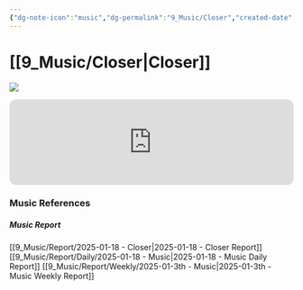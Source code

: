 ```yaml
---
{"dg-note-icon":"music","dg-permalink":"9_Music/Closer","created-date":"2025-01-18 5:09:50 pm","date":"2025-01-18","type":"music","tags":["music"],"aliases":null,"title":"Closer","music-url":"https://open.spotify.com/track/7BKLCZ1jbUBVqRi2FVlTVw","album":"Closer","album-release-date":"2016-07-29","album-url":"https://open.spotify.com/album/0rSLgV8p5FzfnqlEk4GzxE","cover":"![Closer](https://i.scdn.co/image/ab67616d00001e02495ce6da9aeb159e94eaa453)","cover-url":"https://i.scdn.co/image/ab67616d00001e02495ce6da9aeb159e94eaa453","artists":"The Chainsmokers, Halsey","added-at":"Sat Jan 18 2025 - 오후 5:09:52","rating":"⭐⭐⭐⭐⭐⭐⭐⭐⭐","dg-publish":true,"permalink":"/9_Music/Closer/","dgPassFrontmatter":true,"noteIcon":"music"}
---
```


# [[9_Music/Closer\|Closer]]
![](https://i.scdn.co/image/ab67616d00001e02495ce6da9aeb159e94eaa453)


<div class="container-root"><span></span></div><div><div class="container-root"><iframe style="border-radius:12px" src="https://open.spotify.com/embed/track/7BKLCZ1jbUBVqRi2FVlTVw?utm_source=generator" width="100%" height="152" frameborder="0" allowfullscreen="" allow="autoplay; clipboard-write; encrypted-media; fullscreen; picture-in-picture" loading="lazy"></iframe></div></div>











### Music References
##### Music Report
[[9_Music/Report/2025-01-18 - Closer\|2025-01-18 - Closer Report]]
[[9_Music/Report/Daily/2025-01-18 - Music\|2025-01-18 - Music Daily Report]]
[[9_Music/Report/Weekly/2025-01-3th - Music\|2025-01-3th - Music Weekly Report]]







